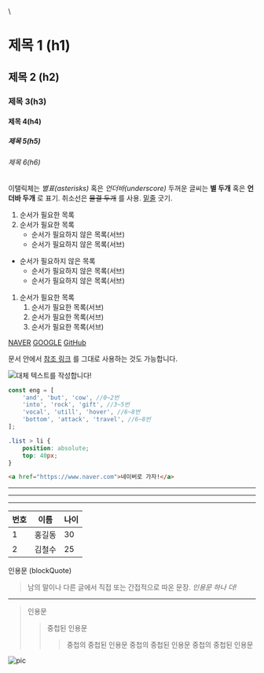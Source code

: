 
\\<!-- 주석입니다. -->

# 제목 1 (h1)
## 제목 2 (h2)
### 제목 3(h3)
#### 제목 4(h4)
##### 제목 5(h5)
###### 제목 6(h6)

이탤릭체는 *별표(asterisks)* 혹은 _언더바(underscore)_
두꺼운 글씨는 **별 두개** 혹은 __언더바 두개__ 로 표기.
취소선은 ~~물결 두개~~ 를 사용.
<u>밑줄</u> 긋기.

1. 순서가 필요한 목록
1. 순서가 필요한 목록
    - 순서가 필요하지 않은 목록(서브)
    - 순서가 필요하지 않은 목록(서브)

- 순서가 필요하지 않은 목록
    - 순서가 필요하지 않은 목록(서브)
    - 순서가 필요하지 않은 목록(서브)

1. 순서가 필요한 목록
    1. 순서가 필요한 목록(서브)
    1. 순서가 필요한 목록(서브)
    1. 순서가 필요한 목록(서브)


[NAVER](https://www.naver.com)
[GOOGLE](https://www.google.com "링크 설명(title) 작성")
[GitHub][1]

문서 안에서 [참조 링크] 를 그대로 사용하는 것도 가능합니다.

[1]: https://github.com/cjh000427
[참조 링크]: https://www.naver.com

![대체 텍스트를 작성합니다!](https://www.7thpizza.com/files/MENU/3F6493546AEC446B980E975410DFB1EB.jpg "그림 설명입니다")

```javascript
const eng = [
    'and', 'but', 'cow', //0~2번
    'into', 'rock', 'gift', //3~5번
    'vocal', 'utill', 'hover', //6~8번
    'bottom', 'attack', 'travel', //6~8번
];
```

```css
.list > li {
    position: absolute;
    top: 40px;
}
```

```html
<a href="https://www.naver.com">네이버로 가자!</a>
```

---
***
___

|번호|이름|나이|
|---|---|---|
|1|홍길동|30|
|2|김철수|25|


인용문 (blockQuote)

> 남의 말이나 다른 글에서 직접 또는 간접적으로 따온 문장.
> _인용문 하나 더!_
---
> 인용문
>> 중첩된 인용문
>>> 중첩의 중첩된 인용문
>>> 중첩의 중첩된 인용문
>>> 중첩의 중첩된 인용문

<img src="https://www.7thpizza.com/files/MENU/3F6493546AEC446B980E975410DFB1EB.jpg" alt="pic">















